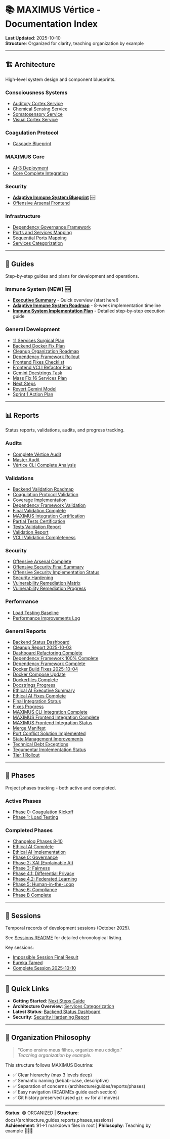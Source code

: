# 📚 MAXIMUS Vértice - Documentation Index

**Last Updated**: 2025-10-10  
**Structure**: Organized for clarity, teaching organization by example

---

## 🏗️ Architecture

High-level system design and component blueprints.

### Consciousness Systems
- [Auditory Cortex Service](./architecture/consciousness/auditory-cortex-service.md)
- [Chemical Sensing Service](./architecture/consciousness/chemical-sensing-service.md)
- [Somatosensory Service](./architecture/consciousness/somatosensory-service.md)
- [Visual Cortex Service](./architecture/consciousness/visual-cortex-service.md)

### Coagulation Protocol
- [Cascade Blueprint](./architecture/coagulation/cascade-blueprint.md)

### MAXIMUS Core
- [AI-3 Deployment](./architecture/maximus/ai-3-deployment.md)
- [Core Complete Integration](./architecture/maximus/core-complete-integration.md)

### Security
- **[Adaptive Immune System Blueprint](./architecture/security/adaptive-immune-system-blueprint.md)** 🆕
- [Offensive Arsenal Frontend](./architecture/security/offensive-arsenal-frontend.md)

### Infrastructure
- [Dependency Governance Framework](./architecture/dependency-governance-framework.md)
- [Ports and Services Mapping](./architecture/ports-and-services-mapping.md)
- [Sequential Ports Mapping](./architecture/sequential-ports-mapping.md)
- [Services Categorization](./architecture/services-categorization.md)

---

## 📖 Guides

Step-by-step guides and plans for development and operations.

### Immune System (NEW) 🆕
- **[Executive Summary](./guides/immune-system-executive-summary.md)** - Quick overview (start here!)
- **[Adaptive Immune System Roadmap](./guides/adaptive-immune-system-roadmap.md)** - 8-week implementation timeline
- **[Immune System Implementation Plan](./guides/immune-system-implementation-plan.md)** - Detailed step-by-step execution guide

### General Development
- [11 Services Surgical Plan](./guides/11-services-surgical-plan.md)
- [Backend Docker Fix Plan](./guides/backend-docker-fix-plan.md)
- [Cleanup Organization Roadmap](./guides/cleanup-organization-roadmap.md)
- [Dependency Framework Rollout](./guides/dependency-framework-rollout.md)
- [Frontend Fixes Checklist](./guides/frontend-fixes-checklist.md)
- [Frontend VCLI Refactor Plan](./guides/frontend-vcli-refactor-plan.md)
- [Gemini Docstrings Task](./guides/gemini-docstrings-task.md)
- [Mass Fix 16 Services Plan](./guides/mass-fix-16-services-plan.md)
- [Next Steps](./guides/next-steps.md)
- [Revert Gemini Model](./guides/revert-gemini-model.md)
- [Sprint 1 Action Plan](./guides/sprint-1-action-plan.md)

---

## 📊 Reports

Status reports, validations, audits, and progress tracking.

### Audits
- [Complete Vértice Audit](./reports/audits/complete-vertice-audit.md)
- [Master Audit](./reports/audits/master-audit.md)
- [Vértice CLI Complete Analysis](./reports/audits/vertice-cli-complete-analysis.md)

### Validations
- [Backend Validation Roadmap](./reports/validations/backend-validation-roadmap.md)
- [Coagulation Protocol Validation](./reports/validations/coagulation-protocol-validation.md)
- [Coverage Implementation](./reports/validations/coverage-implementation.md)
- [Dependency Framework Validation](./reports/validations/dependency-framework-validation.md)
- [Final Validation Complete](./reports/validations/final-validation-complete.md)
- [MAXIMUS Integration Certification](./reports/validations/maximus-integration-certification.md)
- [Partial Tests Certification](./reports/validations/partial-tests-certification.md)
- [Tests Validation Report](./reports/validations/tests-validation-report.md)
- [Validation Report](./reports/validations/validation-report.md)
- [VCLI Validation Completeness](./reports/validations/vcli-validation-completeness.md)

### Security
- [Offensive Arsenal Complete](./reports/security/offensive-arsenal-complete.md)
- [Offensive Security Final Summary](./reports/security/offensive-security-final-summary.md)
- [Offensive Security Implementation Status](./reports/security/offensive-security-implementation-status.md)
- [Security Hardening](./reports/security/security-hardening.md)
- [Vulnerability Remediation Matrix](./reports/security/vulnerability-remediation-matrix.md)
- [Vulnerability Remediation Progress](./reports/security/vulnerability-remediation-progress.md)

### Performance
- [Load Testing Baseline](./reports/performance/load-testing-baseline.md)
- [Performance Improvements Log](./reports/performance/performance-improvements-log.md)

### General Reports
- [Backend Status Dashboard](./reports/backend-status-dashboard.md)
- [Cleanup Report 2025-10-03](./reports/cleanup-report-2025-10-03.md)
- [Dashboard Refactoring Complete](./reports/dashboard-refactoring-complete.md)
- [Dependency Framework 100% Complete](./reports/dependency-framework-100-percent.md)
- [Dependency Framework Complete](./reports/dependency-framework-complete.md)
- [Docker Build Fixes 2025-10-04](./reports/docker-build-fixes-2025-10-04.md)
- [Docker Compose Update](./reports/docker-compose-update.md)
- [Dockerfiles Complete](./reports/dockerfiles-complete.md)
- [Docstrings Progress](./reports/docstrings-progress.md)
- [Ethical AI Executive Summary](./reports/ethical-ai-executive-summary.md)
- [Ethical AI Fixes Complete](./reports/ethical-ai-fixes-complete.md)
- [Final Integration Status](./reports/final-integration-status.md)
- [Fixes Progress](./reports/fixes-progress.md)
- [MAXIMUS CLI Integration Complete](./reports/maximus-cli-integration-complete.md)
- [MAXIMUS Frontend Integration Complete](./reports/maximus-frontend-integration-complete.md)
- [MAXIMUS Frontend Integration Status](./reports/maximus-frontend-integration-status.md)
- [Merge Manifest](./reports/merge-manifest.md)
- [Port Conflict Solution Implemented](./reports/port-conflict-solution-implemented.md)
- [State Management Improvements](./reports/state-management-improvements.md)
- [Technical Debt Exceptions](./reports/technical-debt-exceptions.md)
- [Tegumentar Implementation Status](./reports/tegumentar-implementation-status.md)
- [Tier 1 Rollout](./reports/tier-1-rollout.md)

---

## 🔄 Phases

Project phases tracking - both active and completed.

### Active Phases
- [Phase 0: Coagulation Kickoff](./phases/active/phase-0-coagulation-kickoff.md)
- [Phase 1: Load Testing](./phases/active/phase-1-load-testing.md)

### Completed Phases
- [Changelog Phases 8-10](./phases/completed/changelog-phases-8-10.md)
- [Ethical AI Complete](./phases/completed/ethical-ai-complete.md)
- [Ethical AI Implementation](./phases/completed/ethical-ai-implementation.md)
- [Phase 0: Governance](./phases/completed/phase-0-governance.md)
- [Phase 2: XAI (Explainable AI)](./phases/completed/phase-2-xai.md)
- [Phase 3: Fairness](./phases/completed/phase-3-fairness.md)
- [Phase 4.1: Differential Privacy](./phases/completed/phase-4-1-differential-privacy.md)
- [Phase 4.2: Federated Learning](./phases/completed/phase-4-2-federated-learning.md)
- [Phase 5: Human-in-the-Loop](./phases/completed/phase-5-human-in-the-loop.md)
- [Phase 6: Compliance](./phases/completed/phase-6-compliance.md)
- [Phase B Complete](./phases/completed/phase-b-complete.md)

---

## 📅 Sessions

Temporal records of development sessions (October 2025).

See [Sessions README](./sessions/README.md) for detailed chronological listing.

Key sessions:
- [Impossible Session Final Result](./sessions/2025-10/impossible-session-final-result.md)
- [Eureka Tamed](./sessions/2025-10/eureka-tamed.md)
- [Complete Session 2025-10-10](./sessions/2025-10/complete-session-2025-10-10.md)

---

## 🎯 Quick Links

- **Getting Started**: [Next Steps Guide](./guides/next-steps.md)
- **Architecture Overview**: [Services Categorization](./architecture/services-categorization.md)
- **Latest Status**: [Backend Status Dashboard](./reports/backend-status-dashboard.md)
- **Security**: [Security Hardening Report](./reports/security/security-hardening.md)

---

## 📝 Organization Philosophy

> "Como ensino meus filhos, organizo meu código."  
> *Teaching organization by example.*

This structure follows MAXIMUS Doutrina:
- ✅ Clear hierarchy (max 3 levels deep)
- ✅ Semantic naming (kebab-case, descriptive)
- ✅ Separation of concerns (architecture/guides/reports/phases)
- ✅ Easy navigation (READMEs guide each section)
- ✅ Git history preserved (used `git mv` for all moves)

---

**Status**: 🟢 ORGANIZED | **Structure**: docs/{architecture,guides,reports,phases,sessions}  
**Achievement**: 91→1 markdown files in root | **Philosophy**: Teaching by example 👨‍👧‍👦
